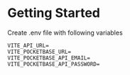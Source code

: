 # Getting Started
Create .env file with following variables
```
VITE_API_URL=
VITE_POCKETBASE_URL=
VITE_POCKETBASE_API_EMAIL=
VITE_POCKETBASE_API_PASSWORD=
```

